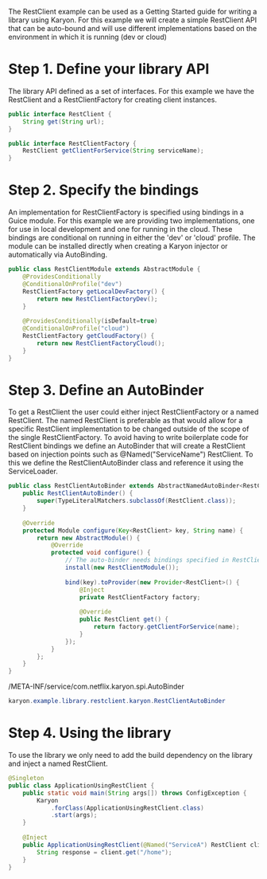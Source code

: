 The RestClient example can be used as a Getting Started guide for writing a library using Karyon.
For this example we will create a simple RestClient API that can be auto-bound and will use different
implementations based on the environment in which it is running (dev or cloud)

# Step 1.  Define your library API

The library API defined as a set of interfaces.  For this example we have the RestClient and a RestClientFactory
for creating client instances.  

```java
public interface RestClient {
    String get(String url);
}
```

```java
public interface RestClientFactory {
    RestClient getClientForService(String serviceName);
}
```

# Step 2.  Specify the bindings

An implementation for RestClientFactory is specified using bindings in a Guice module.  For this example
we are providing two implementations, one for use in local development and one for running in the cloud.
These bindings are conditional on running in either the 'dev' or 'cloud' profile.  The module can be 
installed directly when creating a Karyon injector or automatically via AutoBinding.

```java
public class RestClientModule extends AbstractModule {
    @ProvidesConditionally
    @ConditionalOnProfile("dev")
    RestClientFactory getLocalDevFactory() {
        return new RestClientFactoryDev();
    }
    
    @ProvidesConditionally(isDefault=true)
    @ConditionalOnProfile("cloud")
    RestClientFactory getCloudFactory() {
        return new RestClientFactoryCloud();
    }
}
```

# Step 3.  Define an AutoBinder

To get a RestClient the user could either inject RestClientFactory or a named RestClient.  The named RestClient
is preferable as that would allow for a specific RestClient implementation to be changed outside of the scope of the 
single RestClientFactory.  To avoid having to write boilerplate code for RestClient bindings we define an AutoBinder
that will create a RestClient based on injection points such as @Named("ServiceName") RestClient.  To this we define 
the RestClientAutoBinder class and reference it using the ServiceLoader.

```java
public class RestClientAutoBinder extends AbstractNamedAutoBinder<RestClient> {
    public RestClientAutoBinder() {
        super(TypeLiteralMatchers.subclassOf(RestClient.class));
    }
    
    @Override
    protected Module configure(Key<RestClient> key, String name) {
        return new AbstractModule() {
            @Override
            protected void configure() {
                // The auto-binder needs bindings specified in RestClientModule
                install(new RestClientModule());
                
                bind(key).toProvider(new Provider<RestClient>() {
                    @Inject
                    private RestClientFactory factory;
                    
                    @Override
                    public RestClient get() {
                        return factory.getClientForService(name);
                    }
                });
            }
        };
    }
}
```

/META-INF/service/com.netflix.karyon.spi.AutoBinder
```java
karyon.example.library.restclient.karyon.RestClientAutoBinder
```

# Step 4.  Using the library
To use the library we only need to add the build dependency on the library and inject a named RestClient.

```java
@Singleton
public class ApplicationUsingRestClient {
    public static void main(String args[]) throws ConfigException {
        Karyon
            .forClass(ApplicationUsingRestClient.class)
            .start(args);
    }
    
    @Inject
    public ApplicationUsingRestClient(@Named("ServiceA") RestClient client) {
        String response = client.get("/home");
    }
}
```